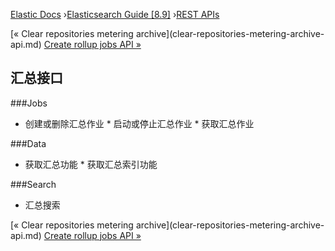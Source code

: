

[Elastic Docs](/guide/) ›[Elasticsearch Guide [8.9]](index.md) ›[REST
APIs](rest-apis.md)

[« Clear repositories metering archive](clear-repositories-metering-archive-
api.md) [Create rollup jobs API »](rollup-put-job.md)

## 汇总接口

###Jobs

* 创建或删除汇总作业 * 启动或停止汇总作业 * 获取汇总作业

###Data

* 获取汇总功能 * 获取汇总索引功能

###Search

* 汇总搜索

[« Clear repositories metering archive](clear-repositories-metering-archive-
api.md) [Create rollup jobs API »](rollup-put-job.md)
